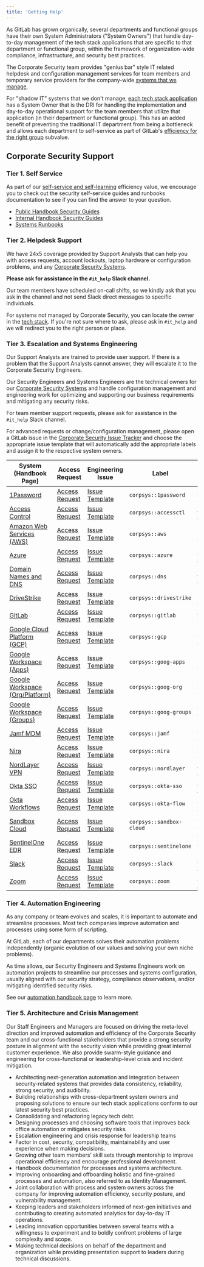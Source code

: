 ```yaml
---
title: 'Getting Help'
---
```


As GitLab has grown organically, several departments and functional groups have their own System Administrators ("System Owners") that handle day-to-day management of the tech stack applications that are specific to that department or functional group, within the framework of organization-wide compliance, infrastructure, and security best practices.

The Corporate Security team provides "genius bar" style IT related helpdesk and configuration management services for team members and temporary service providers for the company-wide [systems that we manage](/handbook/security/corporate/systems).

For "shadow IT" systems that we don't manage, [each tech stack application](/handbook/business-technology/tech-stack-applications/) has a System Owner that is the DRI for handling the implementation and day-to-day operational support for the team members that utilize that application (in their department or functional group). This has an added benefit of preventing the traditional IT department from being a bottleneck and allows each department to self-service as part of GitLab's [efficiency for the right group](/handbook/values/#efficiency-for-the-right-group) subvalue.

## Corporate Security Support

### Tier 1. Self Service

As part of our [self-service and self-learning](https://handbook.gitlab.com/handbook/values/#self-service-and-self-learning) efficiency value, we encourage you to check out the security self-service guides and runbooks documentation to see if you can find the answer to your question.

- [Public Handbook Security Guides](/handbook/security/guides)
- [Internal Handbook Security Guides](https://internal.gitlab.com/handbook/security/guides)
- [Systems Runbooks](https://runbooks.gitlab.systems)

### Tier 2. Helpdesk Support

We have 24x5 coverage provided by Support Analysts that can help you with access requests, account lockouts, laptop hardware or configuration problems, and any [Corporate Security Systems](/handbook/security/corporate/systems).

**Please ask for assistance in the `#it_help` Slack channel.**

Our team members have scheduled on-call shifts, so we kindly ask that you ask in the channel and not send Slack direct messages to specific individuals.

For systems not managed by Corporate Security, you can locate the owner in the [tech stack](https://gitlab.com/gitlab-com/www-gitlab-com/-/blob/master/data/tech_stack.yml). If you're not sure where to ask, please ask in `#it_help` and we will redirect you to the right person or place.

### Tier 3. Escalation and Systems Engineering

Our Support Analysts are trained to provide user support. If there is a problem that the Support Analysts cannot answer, they will escalate it to the Corporate Security Engineers.

Our Security Engineers and Systems Engineers are the technical owners for our [Corporate Security Systems](/handbook/security/corporate/systems) and handle configuration management and engineering work for optimizing and supporting our business requirements and mitigating any security risks.

For team member support requests, please ask for assistance in the `#it_help` Slack channel.

For advanced requests or change/configuration management, please open a GitLab issue in the [Corporate Security Issue Tracker](https://gitlab.com/gitlab-com/gl-security/corp/issue-tracker/-/issues) and choose the appropriate issue template that will automatically add the appropriate labels and assign it to the respective system owners.

| System (Handbook Page)           | Access Request | Engineering Issue  | Label | GitLab.com Mention | Slack Group |
|----------------------------------|----------------|--------------------|-------|--------------------|-------------|
| [1Password](#)                   | [Access Request](#)      | [Issue Template](#)  | `corpsys::1password` | [@gitlab-com/gl-security/corp/sys/1password]() | `@sysowners-1password` |
| [Access Control](#)              | [Access Request](#)      | [Issue Template](#)  | `corpsys::accessctl` | [@gitlab-com/gl-security/corp/sys/accessctl]() | `@sysowners-accessctl` |
| [Amazon Web Services (AWS)](#)   | [Access Request](#)      | [Issue Template](#)  | `corpsys::aws`       | [@gitlab-com/gl-security/corp/sys/aws]() | `@sysowners-aws` |
| [Azure](#)                       | [Access Request](#)      | [Issue Template](#)  | `corpsys::azure`     | [@gitlab-com/gl-security/corp/sys/azure]() | `@sysowners-azure` |
| [Domain Names and DNS](#)        | [Access Request](#)      | [Issue Template](#)  | `corpsys::dns`       | [@gitlab-com/gl-security/corp/sys/dns]()       | `@sysowners-dns` |
| [DriveStrike](#)                 | [Access Request](#)      | [Issue Template](#)  | `corpsys::drivestrike` | [@gitlab-com/gl-security/corp/sys/drivestrike]() | `@sysowners-drivestrike` |
| [GitLab](#)                      | [Access Request](#)      | [Issue Template](#)  | `corpsys::gitlab`    | [@gitlab-com/gl-security/corp/sys/gitlab]() | `@sysowners-gitlab` |
| [Google Cloud Platform (GCP)](#) | [Access Request](#)      | [Issue Template](#)  | `corpsys::gcp`       | [@gitlab-com/gl-security/corp/sys/gcp]()       | `@sysowners-gcp` |
| [Google Workspace (Apps)](#)     | [Access Request](#)      | [Issue Template](#)  | `corpsys::goog-apps`   | [@gitlab-com/gl-security/corp/sys/goog-apps]()   | `@sysowners-goog-apps` |
| [Google Workspace (Org/Platform)](#) | [Access Request](#)  | [Issue Template](#)  | `corpsys::goog-org`    | [@gitlab-com/gl-security/corp/sys/goog-org]()    | `@sysowners-goog-org` |
| [Google Workspace (Groups)](#)   | [Access Request](#)      | [Issue Template](#)  | `corpsys::goog-groups` | [@gitlab-com/gl-security/corp/sys/goog-groups]() | `@sysowners-goog-groups` |
| [Jamf MDM](#)                    | [Access Request](#)      | [Issue Template](#)  | `corpsys::jamf`      | [@gitlab-com/gl-security/corp/sys/jamf]()      | `@sysowners-jamf` |
| [Nira](#)                        | [Access Request](#)      | [Issue Template](#)  | `corpsys::nira`      | [@gitlab-com/gl-security/corp/sys/nira]()      | `@sysowners-nira` |
| [NordLayer VPN](#)               | [Access Request](#)      | [Issue Template](#)  | `corpsys::nordlayer` | [@gitlab-com/gl-security/corp/sys/nordlayer]() | `@sysowners-nordlayer` |
| [Okta SSO](#)                    | [Access Request](#)      | [Issue Template](#)  | `corpsys::okta-sso`  | [@gitlab-com/gl-security/corp/sys/okta]()      | `@sysowners-okta-sso` |
| [Okta Workflows](#)              | [Access Request](#)      | [Issue Template](#)  | `corpsys::okta-flow` | [@gitlab-com/gl-security/corp/sys/okta]()      | `@sysowners-okta-flow` |
| [Sandbox Cloud](#)               | [Access Request](#)      | [Issue Template](#)  | `corpsys::sandbox-cloud` | [@gitlab-com/gl-security/corp/sys/sandbox-cloud]() | `@sysowners-sandbox-cloud` |
| [SentinelOne EDR](#)             | [Access Request](#)      | [Issue Template](#)  | `corpsys::sentinelone` | [@gitlab-com/gl-security/corp/sys/sentinelone]() | `@sysowners-sentinelone` |
| [Slack](#)                       | [Access Request](#)      | [Issue Template](#)  | `corpsys::slack`     | [@gitlab-com/gl-security/corp/sys/slack]()     | `@sysowners-slack` |
| [Zoom](#)                        | [Access Request](#)      | [Issue Template](#)  | `corpsys::zoom`      | [@gitlab-com/gl-security/corp/sys/zoom]()      | `@sysowners-zoom` |

### Tier 4. Automation Engineering

As any company or team evolves and scales, it is important to automate and streamline processes. Most tech companies improve automation and processes using some form of scripting.

At GitLab, each of our departments solves their automation problems independently (organic evolution of our values and solving your own niche problems).

As time allows, our Security Engineers and Systems Engineers work on automation projects to streamline our processes and systems configuration, usually aligned with our security strategy, compliance observations, and/or mitigating identified security risks.

See our [automation handbook page](/handbook/security/corporate/automation) to learn more.

### Tier 5. Architecture and Crisis Management

Our Staff Engineers and Managers are focused on driving the meta-level direction and improved automation and efficiency of the Corporate Security team and our cross-functional stakeholders that provide a strong security posture in alignment with the security vision while providing great internal customer experience. We also provide swarm-style guidance and engineering for cross-functional or leadership-level crisis and incident mitigation.

- Architecting next-generation automation and integration between security-related systems that provides data consistency, reliability, strong security, and audibility.
- Building relationships with cross-department system owners and proposing solutions to ensure our tech stack applications conform to our latest security best practices.
- Consolidating and refactoring legacy tech debt.
- Designing processes and choosing software tools that improves back office automation or mitigates security risks.
- Escalation engineering and crisis response for leadership teams
- Factor in cost, security, compatibility, maintainability and user experience when making decisions.
- Growing other team members’ skill sets through mentorship to improve operational efficiency and encourage professional development.
- Handbook documentation for processes and systems architecture.
- Improving onboarding and offboarding holistic and fine-grained processes and automation, also referred to as Identity Management.
- Joint collaboration with process and system owners across the company for improving automation efficiency, security posture, and vulnerability management.
- Keeping leaders and stakeholders informed of next-gen initiatives and contributing to creating automated analytics for day-to-day IT operations.
- Leading innovation opportunities between several teams with a willingness to experiment and to boldly confront problems of large complexity and scope.
- Making technical decisions on behalf of the department and organization while providing presentation support to leaders during technical discussions.
